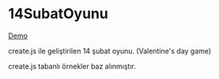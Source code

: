 14SubatOyunu
============


[Demo](http://www.kip-software.org/ask)

create.js ile geliştirilen 14 şubat oyunu. (Valentine's day game)

create.js tabanlı örnekler baz alınmıştır.
